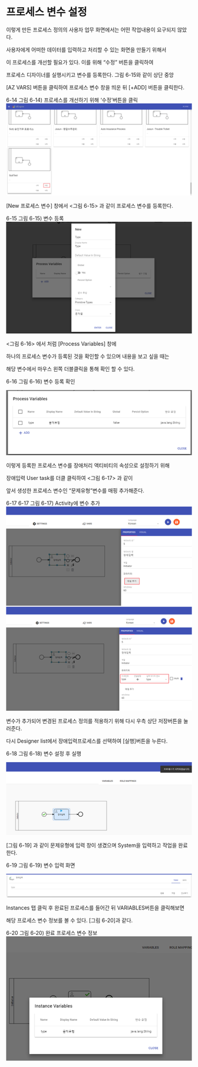 # 프로세스 변수 설정
이렇게 만든 프로세스 정의의 사용자 업무 화면에서는 어떤 작업내용이 요구되지 않았다.

사용자에게 어떠한 데이터를 입력하고 처리할 수 있는 화면을 만들기 위해서

이 프로세스를 개선할 필요가 있다. 이를 위해 “수정” 버튼을 클릭하여

프로세스 디자이너를 실행시키고 변수를 등록한다. 그림 6-15와 같이 상단 중앙

[AZ VARS] 버튼을 클릭하여 프로세스 변수 창을 띄운 뒤 [+ADD] 버튼을 클릭한다.



6-14
그림 6-14) 프로세스를 개선하기 위해 ‘수정’버튼을 클릭
![](/contents/06_모델링%20툴의%20사용법/03/img1.png)




[New 프로세스 변수] 창에서 <그림 6-15> 과 같이 프로세스 변수를 등록한다.



6-15
그림 6-15) 변수 등록
![](/contents/06_모델링%20툴의%20사용법/03/img2.png)




<그림 6-16> 에서 처럼 [Process Variables] 창에

하나의 프로세스 변수가 등록된 것을 확인할 수 있으며 내용을 보고 싶을 때는

해당 변수에서 마우스 왼쪽 더블클릭을 통해 확인 할 수 있다.



6-16
그림 6-16) 변수 등록 확인


![](/contents/06_모델링%20툴의%20사용법/03/img3.png)



이렇게 등록한 프로세스 변수를 장애처리 액티비티의 속성으로 설정하기 위해

장애입력 User task를 더클 클릭하여 <그림 6-17> 과 같이

앞서 생성한 프로세스 변수인 “문제유형”변수를 매핑 추가해준다.



6-17 6-17
그림 6-17) Activity에 변수 추가
![](/contents/06_모델링%20툴의%20사용법/03/img4.png)
![](/contents/06_모델링%20툴의%20사용법/03/img5.png)




변수가 추가되어 변경된 프로세스 정의를 적용하기 위해 다시 우측 상단 저장버튼을 눌러준다.

다시 Designer list에서 장애입력프로세스를 선택하여 [실행]버튼을 누른다.



6-18
그림 6-18) 변수 설정 후 실행

![](/contents/06_모델링%20툴의%20사용법/03/img6.png)


[그림 6-19] 과 같이 문제유형에 입력 창이 생겼으며 System을 입력하고 작업을 완료한다.



6-19
그림 6-19) 변수 입력 화면

![](/contents/06_모델링%20툴의%20사용법/03/img7.png)


Instances 탭 클릭 후 완료된 프로세스를 들어간 뒤 VARIABLES버튼을 클릭해보면

해당 프로세스 변수 정보를 볼 수 있다. [그림 6-20]과 같다.



6-20
그림 6-20) 완료 프로세스 변수 정보
![](/contents/06_모델링%20툴의%20사용법/03/img8.png)
